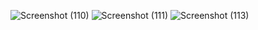 ![Screenshot (110)](https://user-images.githubusercontent.com/55320302/94064973-15f82980-fe08-11ea-9b73-b57b86451a50.png)
![Screenshot (111)](https://user-images.githubusercontent.com/55320302/94064982-18f31a00-fe08-11ea-8589-b032ab06e027.png)
![Screenshot (113)](https://user-images.githubusercontent.com/55320302/94065003-21e3eb80-fe08-11ea-99db-0d5ffa50d726.png)
